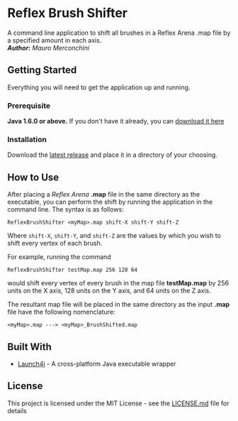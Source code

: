 # Reflex Brush Shifter
A command line application to shift all brushes in a Reflex Arena .map file by a specified amount in each axis.\
***Author:*** *Mauro Merconchini*

## Getting Started
Everything you will need to get the application up and running.

### Prerequisite
**Java 1.6.0 or above.** If you don't have it already, you can [download it here](https://www.java.com/en/download/)

### Installation
Download the [latest release](https://github.com/mauro-merconchini/ReflexBrushShifter/releases) and place it in a directory of your choosing.

## How to Use
After placing a *Reflex Arena* **.map** file in the same directory as the executable, you can perform the shift by running the application in the command line. The syntax is as follows:

```
ReflexBrushShifter <myMap>.map shift-X shift-Y shift-Z
```

Where ```shift-X```, ```shift-Y```, and ```shift-Z``` are the values by which you wish to shift every vertex of each brush.

For example, running the command

```
ReflexBrushShifter testMap.map 256 128 64
```

would shift every vertex of every brush in the map file **testMap.map** by 256 units on the X axis, 128 units on the Y axis, and 64 units on the Z axis.

The resultant map file will be placed in the same directory as the input **.map** file have the following nomenclature:

```
<myMap>.map ---> <myMap>_BrushShifted.map
```

## Built With
* [Launch4j](http://launch4j.sourceforge.net/) - A cross-platform Java executable wrapper

## License
This project is licensed under the MIT License - see the [LICENSE.md](LICENSE.md) file for details